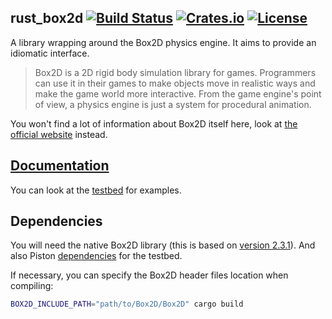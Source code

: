 ## rust_box2d [![Build Status](https://img.shields.io/travis/Bastacyclop/rust_box2d/master.svg?style=flat-square)](https://travis-ci.org/Bastacyclop/rust_box2d) [![Crates.io](https://img.shields.io/crates/v/wrapped2d.svg?style=flat-square)](https://crates.io/crates/wrapped2d) [![License](https://img.shields.io/crates/l/wrapped2d.svg?style=flat-square)](/LICENSE)

A library wrapping around the Box2D physics engine. It aims to provide an idiomatic interface.

> Box2D is a 2D rigid body simulation library for games. Programmers can use it in their games to make objects move in realistic ways and make the game world more interactive. From the game engine's point of view, a physics engine is just a system for procedural animation.

You won't find a lot of information about Box2D itself here, look at [the official website](http://box2d.org/)
instead.

## [Documentation](https://bastacyclop.github.io/rust_box2d/wrapped2d/)

You can look at the [testbed](testbed) for examples.

## Dependencies

You will need the native Box2D library (this is based on [version 2.3.1](https://github.com/erincatto/Box2D/releases/tag/v2.3.1)). And also Piston [dependencies](https://github.com/PistonDevelopers/Piston-Tutorials/tree/master/getting-started) for the testbed.

If necessary, you can specify the Box2D header files location when compiling:

~~~~sh
BOX2D_INCLUDE_PATH="path/to/Box2D/Box2D" cargo build
~~~~
